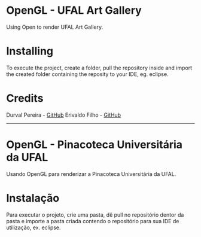﻿OpenGL - UFAL Art Gallery
===========

Using Open to render UFAL Art Gallery.


Installing
==

To execute the project, create a folder, pull the repository inside and import the created folder containing the reposity to your IDE, eg. eclipse.

Credits
==
Durval Pereira - <a href="https://www.github.com/DurvalPCN" target="_blank">GitHub</a>
Erivaldo Filho - <a href="https://github.com/erivaldofilho2" target="_blank">GitHub</a>

---

OpenGL - Pinacoteca Universitária da UFAL
===========

Usando OpenGL para renderizar a Pinacoteca Universitária da UFAL.


Instalação
==

Para executar o projeto, crie uma pasta, dê pull no repositório dentor da pasta e importe a pasta criada contendo o repositório para sua IDE de utilização, ex. eclipse.
